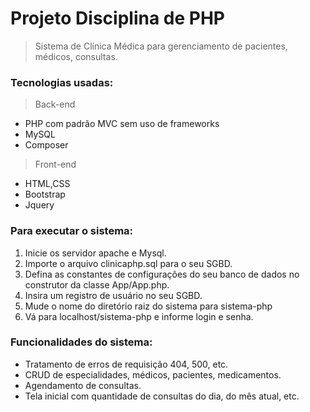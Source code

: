 # Projeto Disciplina de PHP
> Sistema de Clínica Médica para gerenciamento de pacientes, médicos, consultas.
### Tecnologias usadas: 
>Back-end
* PHP com padrão MVC sem uso de frameworks
* MySQL
* Composer

>Front-end
* HTML,CSS
* Bootstrap
* Jquery

### Para executar o sistema:
1. Inicie os servidor apache e Mysql.
2. Importe o arquivo clinicaphp.sql para o seu SGBD.
3. Defina as constantes de configurações do seu banco de dados no construtor da classe App/App.php.
4. Insira um registro de usuário no seu SGBD.
5. Mude o nome do diretório raiz do sistema para sistema-php
5. Vá para localhost/sistema-php e informe login e senha.

### Funcionalidades do sistema:

* Tratamento de erros de requisição 404, 500, etc.
* CRUD de especialidades, médicos, pacientes, medicamentos.
* Agendamento de consultas.
* Tela inicial com quantidade de consultas do dia, do mês atual, etc.

